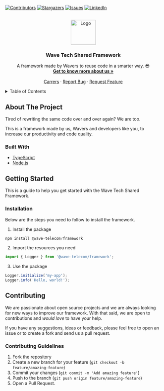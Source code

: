 <!-- PROJECT SHIELDS -->
[![Contributors][contributors-shield]][contributors-url]
[![Stargazers][stars-shield]][stars-url]
[![Issues][issues-shield]][issues-url]
[![LinkedIn][linkedin-shield]][linkedin-url]

<!-- PROJECT LOGO -->
<br />
<div align="center">
  <a href="https://github.com/wave-telecom/wave-tech-framework">
    <img src="https://i.ibb.co/bgFN2K5B/wave-logo-stamp-negative.png" alt="Logo" height="80">
  </a>

<h3 align="center">Wave Tech Shared Framework</h3>

  <p align="center">
    A framework made by Wavers to reuse code in a smarter way. 😎
    <br />
    <a href="https://www.wavebybemobi.com/"><strong>Get to know more about us »</strong></a>
    <br />
    <br />
    <a href="https://vagas.wavebybemobi.com/">Carrers</a>
    &middot;
    <a href="https://github.com/wave-telecom/wave-tech-framework/issues/new?template=%F0%9F%90%9B-bug-report.md">Report Bug</a>
    &middot;
    <a href="https://github.com/wave-telecom/wave-tech-framework/issues/new?template=%F0%9F%92%A1-feature-request.md">Request Feature</a>
  </p>
</div>

<!-- TABLE OF CONTENTS -->
<details>
  <summary>Table of Contents</summary>
  <ol>
    <li><a href="#about-the-project">About The Project</a></li>
    <li><a href="#built-with">Built With</a></li>
    <li><a href="#getting-started">Getting Started</a></li>
    <li><a href="#contributing">Contributing</a></li>
  </ol>
</details>

<!-- ABOUT THE PROJECT -->
## About The Project
Tired of rewriting the same code over and over again? We are too.

This is a framework made by us, Wavers and developers like you, to increase our productivity and code quality.

### Built With

- [TypeScript](https://www.typescriptlang.org/)
- [Node.js](https://nodejs.org/)

<!-- GETTING STARTED -->
## Getting Started
This is a guide to help you get started with the Wave Tech Shared Framework.

### Installation
Below are the steps you need to follow to install the framework.

1. Install the package
```typescript
npm install @wave-telecom/framework
```

2. Import the resources you need
```typescript
import { Logger } from '@wave-telecom/framework';
```

3. Use the package
```typescript
Logger.initialize('my-app');
Logger.info('Hello, world!');
```

<!-- CONTRIBUTING -->
## Contributing
We are passionate about open source projects and we are always looking for new ways to improve our framework. With that said, we are open to contributions and *would love* to have your help.

If you have any suggestions, ideas or feedback, please feel free to open an issue or to create a fork and send us a pull request.

### Contributing Guidelines

1. Fork the repository
2. Create a new branch for your feature (`git checkout -b feature/amazing-feature`)
3. Commit your changes (`git commit -m 'Add amazing feature'`)
4. Push to the branch (`git push origin feature/amazing-feature`)
5. Open a Pull Request.

<!-- MARKDOWN LINKS & IMAGES -->
<!-- https://www.markdownguide.org/basic-syntax/#reference-style-links -->
[contributors-shield]: https://img.shields.io/github/contributors/wave-telecom/wave-tech-framework.svg?style=for-the-badge
[contributors-url]: https://github.com/wave-telecom/wave-tech-framework/graphs/contributors
[stars-shield]: https://img.shields.io/github/stars/wave-telecom/wave-tech-framework.svg?style=for-the-badge
[stars-url]: https://github.com/wave-telecom/wave-tech-framework/stargazers
[issues-shield]: https://img.shields.io/github/issues/wave-telecom/wave-tech-framework.svg?style=for-the-badge
[issues-url]: https://github.com/wave-telecom/wave-tech-framework/issues
[linkedin-shield]: https://img.shields.io/badge/-LinkedIn-black.svg?style=for-the-badge&logo=linkedin&colorB=555
[linkedin-url]: https://www.linkedin.com/company/wave-by-bemobi/
